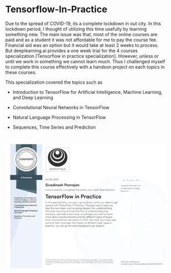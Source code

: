 # Tensorflow-In-Practice

Due to the spread of COVID-19, its a complete lockdown in out city. In this lockdown period, I thought of utilizing this time usefully by learning something new. The main issue was that, most of the online courses are paid and  as a student it was not affordable for me to pay the course fee. Financial aid was an option but it would take at least 2 weeks to process. But deeplearning.ai  provides a one week trial for the 4 courses specialization [Tensorflow in practice specialization]. However, unless or until we work in something we cannot learn much. Thus I challenged myself to complete this course effectively with a handson project on each topics in these courses.

This specialization covered the topics such as

- Introduction to TensorFlow for Artificial Intelligence, Machine Learning, and Deep Learning

- Convolutional Neural Networks in TensorFlow

- Natural Language Processing in TensorFlow

- Sequences, Time Series and Prediction

<br>

![Specialiization Certification](https://raw.githubusercontent.com/SivadineshPonrajan/Tensorflow-In-Practice/master/Tensorflow%20in%20Practice%20Specialization.png)
